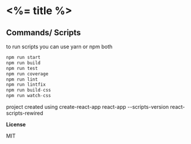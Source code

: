 
<%= title %>
===================

Commands/ Scripts
----------------------------------------------------------
to run scripts you can use yarn or npm both
```javascript
npm run start
npm run build
npm run test
npm run coverage
npm run lint
npm run lintfix
npm run build-css
npm run watch-css

```

project created using
create-react-app react-app --scripts-version react-scripts-rewired

**License**

  

MIT
